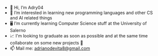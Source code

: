 
- 👋 Hi, I’m Adry04
- 👀 I’m interested in learning new programming languages and other CS and AI related things
- 🖥️ I’m currently learning Computer Science stuff at the University of Salerno
- 📈 I'm looking to graduate as soon as possible and at the same time collaborate on some new projects 🙂
- 📫 Mail me: adrianodevita8@gmail.com

<!---
Adry04/Adry04 is a ✨ special ✨ repository because its `README.md` (this file) appears on your GitHub profile.
You can click the Preview link to take a look at your changes.
--->
